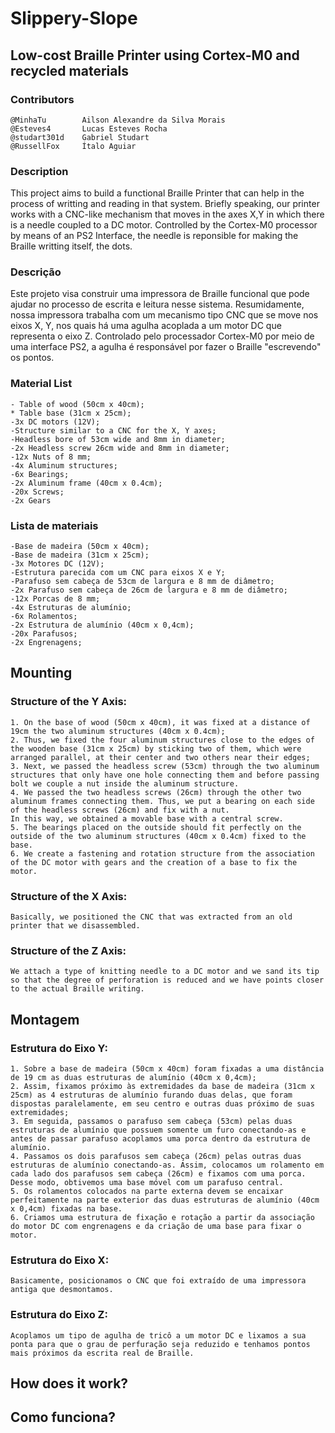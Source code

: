 # Slippery-Slope
## Low-cost Braille Printer using Cortex-M0 and recycled materials

### Contributors
    @MinhaTu        Ailson Alexandre da Silva Morais
    @Esteves4       Lucas Esteves Rocha
    @studart301d    Gabriel Studart 
    @RussellFox     Ítalo Aguiar

### Description
This project aims to build a functional Braille Printer that can help in the process of writting and reading in that system. Briefly speaking, our printer works with a CNC-like mechanism that moves in the axes X,Y in which there is a needle coupled to a DC motor. Controlled by the Cortex-M0 processor by means of an PS2 Interface, the needle is reponsible for making the Braille writting itself, the dots.    

### Descrição
Este projeto visa construir uma impressora de Braille funcional que pode ajudar no processo de escrita e leitura nesse sistema. Resumidamente, nossa impressora trabalha com um mecanismo tipo CNC que se move nos eixos X, Y, nos quais há uma agulha acoplada a um motor DC que representa o eixo Z. Controlado pelo processador Cortex-M0 por meio de uma interface PS2, a agulha é responsável por fazer o Braille "escrevendo" os pontos.

### Material List
    - Table of wood (50cm x 40cm);
    * Table base (31cm x 25cm);
    -3x DC motors (12V);
    -Structure similar to a CNC for the X, Y axes;
    -Headless bore of 53cm wide and 8mm in diameter;
    -2x Headless screw 26cm wide and 8mm in diameter;
    -12x Nuts of 8 mm;
    -4x Aluminum structures;
    -6x Bearings;
    -2x Aluminum frame (40cm x 0.4cm);
    -20x Screws;
    -2x Gears
    
### Lista de materiais
    -Base de madeira (50cm x 40cm);
    -Base de madeira (31cm x 25cm);
    -3x Motores DC (12V);
    -Estrutura parecida com um CNC para eixos X e Y;
    -Parafuso sem cabeça de 53cm de largura e 8 mm de diâmetro;
    -2x Parafuso sem cabeça de 26cm de largura e 8 mm de diâmetro;
    -12x Porcas de 8 mm;
    -4x Estruturas de alumínio;
    -6x Rolamentos;
    -2x Estrutura de alumínio (40cm x 0,4cm);
    -20x Parafusos;
    -2x Engrenagens;

## Mounting
### Structure of the Y Axis:
    1. On the base of wood (50cm x 40cm), it was fixed at a distance of 19cm the two aluminum structures (40cm x 0.4cm);
    2. Thus, we fixed the four aluminum structures close to the edges of the wooden base (31cm x 25cm) by sticking two of them, which were arranged parallel, at their center and two others near their edges;
    3. Next, we passed the headless screw (53cm) through the two aluminum structures that only have one hole connecting them and before passing bolt we couple a nut inside the aluminum structure.
    4. We passed the two headless screws (26cm) through the other two aluminum frames connecting them. Thus, we put a bearing on each side of the headless screws (26cm) and fix with a nut.
    In this way, we obtained a movable base with a central screw.
    5. The bearings placed on the outside should fit perfectly on the outside of the two aluminum structures (40cm x 0.4cm) fixed to the base.
    6. We create a fastening and rotation structure from the association of the DC motor with gears and the creation of a base to fix the motor.
### Structure of the X Axis:
    Basically, we positioned the CNC that was extracted from an old printer that we disassembled.
### Structure of the Z Axis:
    We attach a type of knitting needle to a DC motor and we sand its tip so that the degree of perforation is reduced and we have points closer to the actual Braille writing.
    
## Montagem
### Estrutura do Eixo Y:
    1. Sobre a base de madeira (50cm x 40cm) foram fixadas a uma distância de 19 cm as duas estruturas de alumínio (40cm x 0,4cm);
    2. Assim, fixamos próximo às extremidades da base de madeira (31cm x 25cm) as 4 estruturas de alumínio furando duas delas, que foram dispostas paralelamente, em seu centro e outras duas próximo de suas extremidades; 
    3. Em seguida, passamos o parafuso sem cabeça (53cm) pelas duas estruturas de alumínio que possuem somente um furo conectando-as e antes de passar parafuso acoplamos uma porca dentro da estrutura de alumínio.
    4. Passamos os dois parafusos sem cabeça (26cm) pelas outras duas estruturas de alumínio conectando-as. Assim, colocamos um rolamento em cada lado dos parafusos sem cabeça (26cm) e fixamos com uma porca. 
    Desse modo, obtivemos uma base móvel com um parafuso central.
    5. Os rolamentos colocados na parte externa devem se encaixar perfeitamente na parte exterior das duas estruturas de alumínio (40cm x 0,4cm) fixadas na base.
    6. Criamos uma estrutura de fixação e rotação a partir da associação do motor DC com engrenagens e da criação de uma base para fixar o motor.
### Estrutura do Eixo X:
    Basicamente, posicionamos o CNC que foi extraído de uma impressora antiga que desmontamos.
### Estrutura do Eixo Z:
    Acoplamos um tipo de agulha de tricô a um motor DC e lixamos a sua ponta para que o grau de perfuração seja reduzido e tenhamos pontos mais próximos da escrita real de Braille.
    
## How does it work?

## Como funciona?
    
